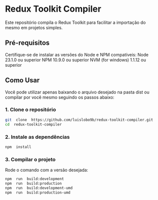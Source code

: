 # Redux Toolkit Compiler
Este repositório compila o Redux Toolkit para facilitar a importação do mesmo em projetos simples.

## Pré-requisitos
Certifique-se de instalar as versões do Node e NPM compatíveis:
Node 23.1.0 ou superior
NPM 10.9.0 ou superior
NVM (for windows) 1.1.12 ou superior

## Como Usar
Você pode utilizar apenas baixando o arquivo desejado na pasta dist ou compilar por você mesmo seguindo os passos abaixo:

### 1. Clone o repositório
```bash
git  clone  https://github.com/luislobo9b/redux-toolkit-compiler.git
cd  redux-toolkit-compiler
```

### 2. Instale as dependências
```bash
npm  install
```

### 3. Compilar o projeto
Rode o comando com a versão desejada:
```bash
npm  run  build:development
npm  run  build:production
npm  run  build:development-umd
npm  run  build:production-umd
```